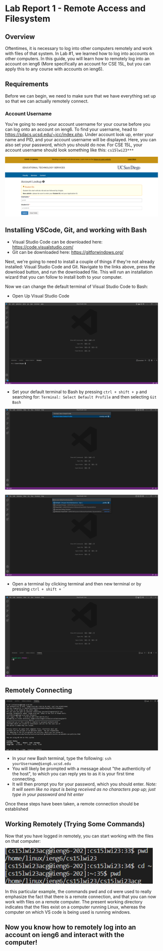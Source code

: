 # Lab Report 1 - Remote Access and Filesystem

## Overview

Oftentimes, it is necessary to log into other computers remotely and work with files of that system. In Lab #1, we learned how to log into accounts on other computers. In this guide, you will learn how to remotely log into an account on ieng6 (More specifically an account for CSE 15L, but you can apply this to any course with accounts on ieng6). 

## Requirements

Before we can begin, we need to make sure that we have everything set up so that we can actually remotely connect.

### Account Username 

You're going to need your account username for your course before you can log onto an account on ieng6.
To find your username, head to https://sdacs.ucsd.edu/~icc/index.php. Under account look up, enter your name
and PID, and your account username will be displayed. Here, you can also set your password, which you should do now. For CSE 15L, your 
account username should look something like this:
`cs15lwi23***`

![Image](accountLookup.png)

## Installing VSCode, Git, and working with Bash

- Visual Studio Code can be downloaded here: https://code.visualstudio.com/
- Git can be downloaded here: https://gitforwindows.org/

Next, we're going to need to install a couple of things if they're not already installed: Visual Studio Code and Git.
Navigate to the links above, press the download button, and run the downloaded file. This will run an installation wizard
that you can follow to install both to your computer. 

Now we can change the default terminal of Visual Studio Code to Bash:

- Open Up Visual Studio Code

![Image](vscOpen.png)

- Set your default terminal to Bash by pressing `ctrl + shift + p` and searching for: `Terminal: Select Default Profile` and then selecting `Git Bash`

![Image](selectDefault.png)

![Image](gitBash.png)

- Open a terminal by clicking terminal and then new terminal or by pressing `ctrl + shift + `\`

![Image](newTerminal.png)

## Remotely Connecting

![Image](remoteConnection.png)

- In your new Bash terminal, type the following: `ssh yourUsername@ieng6.ucsd.edu`
- You will likely be prompted with a message about "the authenticity of the host", to which you can reply yes to as it is your first time connecting.
- It will then prompt you for your password, which you should enter. *Note: It will seem like no input is being received as no characters pop up; just type in your password and hit enter*

Once these steps have been taken, a remote connection should be established

## Working Remotely (Trying Some Commands)

Now that you have logged in remotely, you can start working with the files on that computer:

![Image](command.png)

In this particular example, the commands pwd and cd were used to really emphasize the fact that there is a remote connection, and that you can now work with files on a remote computer. The present working directory indicates that the files exist on a computer running Linux, whereas the computer on which VS code is being used is running windows.

## Now you know how to remotely log into an account on ieng6 and interact with the computer!
